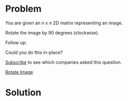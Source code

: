 
# Problem

You are given an _n_ x _n_ 2D matrix representing an image.

Rotate the image by 90 degrees (clockwise).

Follow up:

Could you do this in-place?

[Subscribe](/subscribe/) to see which companies asked this question.



[Rotate Image](https://leetcode.com/problems/rotate-image)

# Solution



